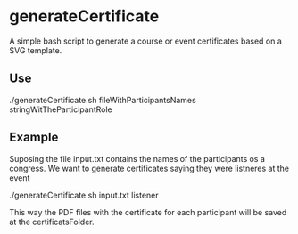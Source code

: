# generateCertificate

A simple bash script to generate a course or event certificates based on a SVG template.

## Use
./generateCertificate.sh fileWithParticipantsNames stringWitTheParticipantRole

## Example

Suposing the file input.txt contains the names of the participants os a congress.
We want to generate certificates saying they were listneres at the event

./generateCertificate.sh input.txt listener

This way the PDF files with the certificate for each participant will be
saved at the certificatsFolder.

